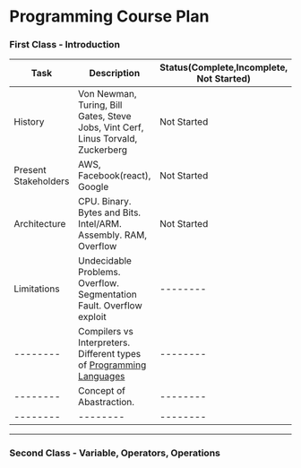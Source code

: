 # Programming Course Plan

### First Class - Introduction


| Task     |Description|Status(Complete,Incomplete, Not Started) |
| -------- | -------- | --------|
| History     | Von Newman, Turing, Bill Gates, Steve Jobs, Vint Cerf, Linus Torvald, Zuckerberg    |Not Started|
| Present Stakeholders | AWS, Facebook(react), Google | Not Started|
| Architecture | CPU. Binary. Bytes and Bits. Intel/ARM. Assembly. RAM, Overflow  | Not Started|
| Limitations | Undecidable Problems. Overflow. Segmentation Fault. Overflow exploit | --------|
| -------- | Compilers vs Interpreters. Different types of [Programming Languages](https://en.wikipedia.org/wiki/Comparison_of_programming_languages)  | --------|
| -------- | Concept of Abastraction.  | --------|
| -------- | -------- | --------|


---
### Second Class - Variable, Operators, Operations


<!--

Historia- Von Newman, Turing, Bill Gates, Steve Jobs, Vint Cerf, Linus Torvald, Zuckerberg
Players atuais - AWS, Facebook(react), Google
Arquitetura – CPU. Binario. Bytes e Bits Problemas intrataveis. Compiladores. Intel ARM. Assembly. RAM, conceito de Abstração. Overflow
Diferentes Linguagens de Programação – Não esquecer o HTML. Explicar bem o Python e o JS vs o C++. Explicar o Java intermedio entre ambos.
-------------------------------------------------------------
Tipos de dados e operadores – Fazer Contas. Strings
Variaveis. Explicar diferenças entre tipos.
-------------------------------------------------------------
Questões Booleanas – Algebra de Boole.
“IF”s. SCOPES
Ciclos
-------------------------------------------------------------
Funçoes. Forçar a ideia de reforçar de repetibilidade. Ideia de Referência
Arrays. Estruturas de dados. Tabelas de Algoritmos. Arvores, Grafos.
Classes.
-------------------------------------------------------------
Miscellaneous – AGILE vs RUP, GIT, LINUX(UNIX), WWW(ou web) vs Internet, Computadores Quanticos, Grafos & Facebook. Web Apps. Android. Cloud Computing. AWS. Docker.

-->
